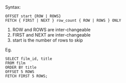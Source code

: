 Syntax:
```
OFFSET start {ROW | ROWS}
FETCH { FIRST | NEXT } row_count { ROW | ROWS } ONLY
```

1. ROW and ROWS are inter-changeable
2. FIRST and NEXT are inter-changeable
3. start is the number of rows to skip

Eg.
```postgresql
SELECT film_id, title
FROM film
ORDER BY title
OFFSET 5 ROWS
FETCH FIRST 5 ROWS;
```
